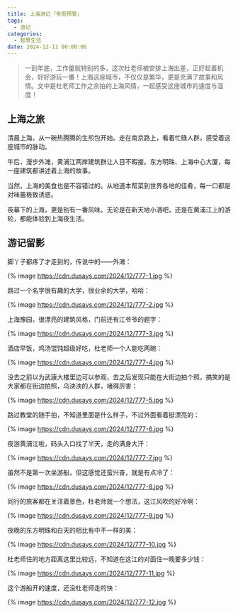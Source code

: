 ```yaml
---
title: 上海游记「多图预警」
tags:
  - 游记
categories:
  - 智慧生活
date: 2024-12-11 00:00:00
---
```


> 一到年底，工作量就特别的多，这次杜老师被安排上海出差，正好趁着机会，好好游玩一番！上海这座城市，不仅仅是繁华，更是充满了故事和风情。文中是杜老师工作之余拍的上海风情，一起感受这座城市的速度与温度！

<!-- more -->

## 上海之旅

清晨上海，从一碗热腾腾的生煎包开始。走在南京路上，看着忙碌人群，感受着这座城市的脉动。

午后，漫步外滩，黄浦江两岸建筑群让人目不暇接。东方明珠、上海中心大厦，每一座建筑都讲述着上海的故事。

当然，上海的美食也是不容错过的。从地道本帮菜到世界各地的佳肴，每一口都是对味蕾极致诱惑。

夜幕下的上海，更是别有一番风味。无论是在新天地小酒吧，还是在黄浦江上的游轮，都能体验到上海夜生活。

## 游记留影

脚丫子都疼了才走到的，传说中的——外滩：

{% image https://cdn.dusays.com/2024/12/777-1.jpg %}

路过一个名字很有趣的大学，很业余的大学，哈哈：

{% image https://cdn.dusays.com/2024/12/777-2.jpg %}

上海豫园，很漂亮的建筑风格，门前还有江爷爷的题字：

{% image https://cdn.dusays.com/2024/12/777-3.jpg %}

酒店早饭，鸡汤馄饨超级好吃，杜老师一个人能吃两碗：

{% image https://cdn.dusays.com/2024/12/777-4.jpg %}

没去之前以为武康大楼里边可以参观，去之后发现只能在大街边拍个照，搞笑的是大家都在街边拍照，乌泱泱的人群，堵得厉害：

{% image https://cdn.dusays.com/2024/12/777-5.jpg %}

路过教堂的随手拍，不知道里面是什么样子，不过外面看着挺漂亮的：

{% image https://cdn.dusays.com/2024/12/777-6.jpg %}

夜游黄浦江啦，码头入口找了半天，走的满身大汗：

{% image https://cdn.dusays.com/2024/12/777-7.jpg %}

虽然不是第一次坐游船，但这感觉还蛮兴奋，就是有点冷了：

{% image https://cdn.dusays.com/2024/12/777-8.jpg %}

同行的旅客都在关注着景色，杜老师就一个想法，这江风吹的好冷啊：

{% image https://cdn.dusays.com/2024/12/777-9.jpg %}

夜晚的东方明珠和白天的相比有中不一样的美：

{% image https://cdn.dusays.com/2024/12/777-10.jpg %}

杜老师住的地方距离这里比较远，不知道在这江的对面住一晚要多少钱：

{% image https://cdn.dusays.com/2024/12/777-11.jpg %}

这个游船开的速度，还没杜老师走的快：

{% image https://cdn.dusays.com/2024/12/777-12.jpg %}